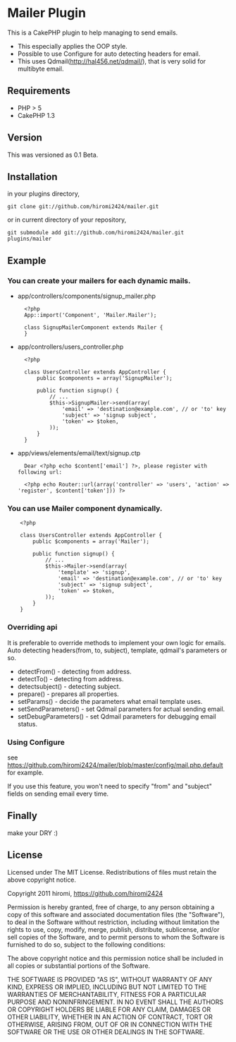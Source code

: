 # Mailer Plugin #

This is a CakePHP plugin to help managing to send emails.


* This especially applies the OOP style.
* Possible to use Configure for auto detecting headers for email.
* This uses Qdmail(http://hal456.net/qdmail/), that is very solid for multibyte email.


## Requirements

* PHP > 5
* CakePHP 1.3

## Version

This was versioned as 0.1 Beta.

## Installation

in your plugins directory,

	git clone git://github.com/hiromi2424/mailer.git

or in current directory of your repository,

	git submodule add git://github.com/hiromi2424/mailer.git plugins/mailer

## Example

### You can create your mailers for each dynamic mails.

* app/controllers/components/signup_mailer.php


		<?php
		App::import('Component', 'Mailer.Mailer');
		
		class SignupMailerComponent extends Mailer {
		}


* app/controllers/users_controller.php


		<?php
		
		class UsersController extends AppController {
			public $components = array('SignupMailer');
		
			public function signup() {
				// ...
				$this->SignupMailer->send(array(
					'email' => 'destination@example.com', // or 'to' key
					'subject' => 'signup subject',
					'token' => $token,
				));
			}
		}


* app/views/elements/email/text/signup.ctp

		Dear <?php echo $content['email'] ?>, please register with following url:
		
		<?php echo Router::url(array('controller' => 'users', 'action' => 'register', $content['token'])) ?>


### You can use Mailer component dynamically.

		<?php
		
		class UsersController extends AppController {
			public $components = array('Mailer');
		
			public function signup() {
				// ...
				$this->Mailer->send(array(
					'template' => 'signup',
					'email' => 'destination@example.com', // or 'to' key
					'subject' => 'signup subject',
					'token' => $token,
				));
			}
		}

### Overriding api
It is preferable to override methods to implement your own logic for emails.
Auto detecting headers(from, to, subject), template, qdmail's parameters or so.


* detectFrom() - detecting from address.
* detectTo() - detecting from address.
* detectsubject() - detecting subject.
* prepare() - prepares all properties.
* setParams() - decide the parameters what email template uses.
* setSendParameters() - set Qdmail parameters for actual sending email.
* setDebugParameters() - set Qdmail parameters for debugging email status.

### Using Configure

see https://github.com/hiromi2424/mailer/blob/master/config/mail.php.default for example.

If you use this feature, you won't need to specify "from" and "subject" fields on sending email every time.

## Finally

make your DRY :)

## License

Licensed under The MIT License.
Redistributions of files must retain the above copyright notice.


Copyright 2011 hiromi, https://github.com/hiromi2424

Permission is hereby granted, free of charge, to any person obtaining a copy
of this software and associated documentation files (the "Software"), to deal
in the Software without restriction, including without limitation the rights
to use, copy, modify, merge, publish, distribute, sublicense, and/or sell
copies of the Software, and to permit persons to whom the Software is
furnished to do so, subject to the following conditions:

The above copyright notice and this permission notice shall be included in
all copies or substantial portions of the Software.

THE SOFTWARE IS PROVIDED "AS IS", WITHOUT WARRANTY OF ANY KIND, EXPRESS OR
IMPLIED, INCLUDING BUT NOT LIMITED TO THE WARRANTIES OF MERCHANTABILITY,
FITNESS FOR A PARTICULAR PURPOSE AND NONINFRINGEMENT. IN NO EVENT SHALL THE
AUTHORS OR COPYRIGHT HOLDERS BE LIABLE FOR ANY CLAIM, DAMAGES OR OTHER
LIABILITY, WHETHER IN AN ACTION OF CONTRACT, TORT OR OTHERWISE, ARISING FROM,
OUT OF OR IN CONNECTION WITH THE SOFTWARE OR THE USE OR OTHER DEALINGS IN
THE SOFTWARE.